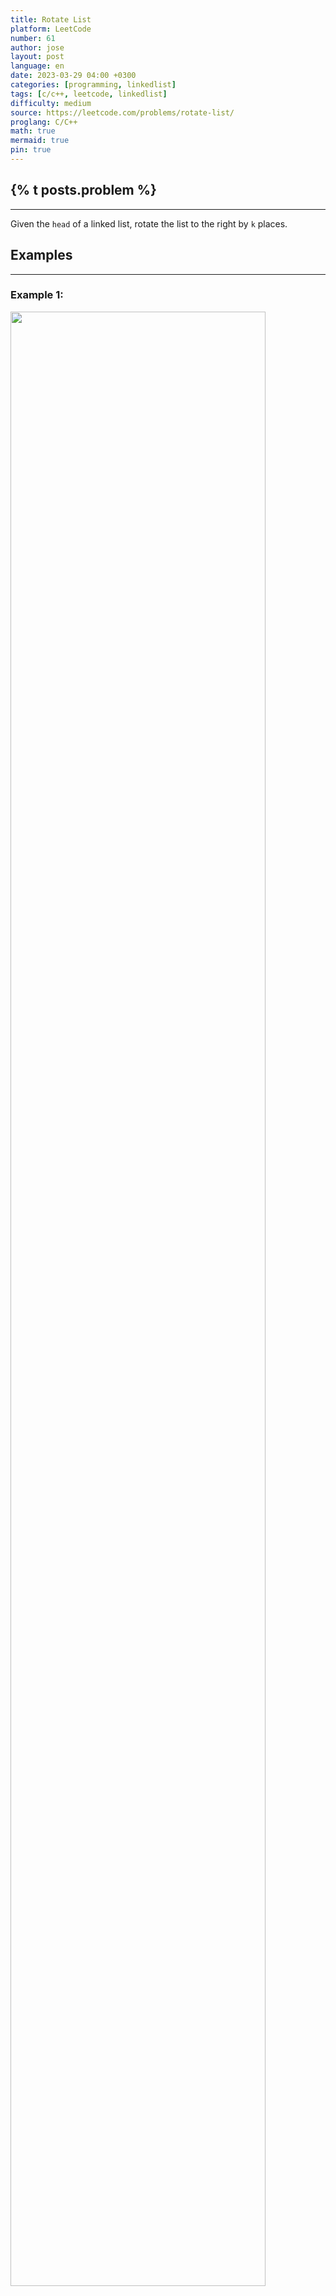 ```yaml
---
title: Rotate List
platform: LeetCode
number: 61
author: jose
layout: post
language: en
date: 2023-03-29 04:00 +0300
categories: [programming, linkedlist]
tags: [c/c++, leetcode, linkedlist]
difficulty: medium
source: https://leetcode.com/problems/rotate-list/
proglang: C/C++
math: true
mermaid: true
pin: true
---
```

## {% t posts.problem %}
---
Given the `head` of a linked list, rotate the list to the right by `k` places.  

## Examples
---
### **Example 1:**
<img src="https://assets.leetcode.com/uploads/2020/11/13/rotate1.jpg" width="90%" />  

>**Input:** head = [1,2,3,4,5], k = 2  
>**Output:** [4,5,1,2,3]  

<img src="https://assets.leetcode.com/uploads/2020/11/13/roate2.jpg" width="90%" />  

### **Example 2:**
>**Input:** head = [0,1,2], k = 4  
>**Output:** [2,0,1]  

## Constraints
---
- The number of nodes in the list is in the range `[0, 500]`.  
- `-100 <= Node.val <= 100`  
- <code>0 <= k <= 2 * 10<sup>9</sup></code>  

## Solution
---
For this, we use a similar approach to the one for **[problem 19](../../16/leetcode-19-remove-nth-node-from-end-of-list/)**.
- We move a `front` pointer `k` times, and at the same time we count how many nodes we have.  
- If the pointer arrives to the end before movin `k` times:  
  - We can calculate how many times the pointer would be rotating through the list before moving `k` times.  
  - With this value, it wont be necesary to move the `front` pointer `k` times, we only need to move it `n = total_nodes % k`.  
- Once the front node is at its final position, we start a `rear` pointer at the `head`.  
- From now, we move `front` and `rear` pointers together till the `front` pointer reaches the end.  
- Exchange pointers. the `front->next` will point to the `head`.  
- The new `head` becomes `head = rear->next`.   
- Finally `rear->next` becomes the end of the list so, it will point to `nullptr`.  

```c++
/**
 * Definition for singly-linked list.
 * struct ListNode {
 *     int val;
 *     ListNode *next;
 *     ListNode() : val(0), next(nullptr) {}
 *     ListNode(int x) : val(x), next(nullptr) {}
 *     ListNode(int x, ListNode *next) : val(x), next(next) {}
 * };
 */
class Solution {
public:
  ListNode* rotateRight(ListNode* head, int k) {
    if (head == nullptr || head->next == nullptr)
      return head;

    ListNode *f = head;
    ListNode *r = head;
    int n=0;

    while (n<k && f->next != nullptr) {
      f = f->next;
      n++;
    }
    
    if (n <= k) {
      f = head;
      n = k % (n+1);
      if (n==0)
        return head;
        
      while (n>0) {
        f = f->next;
        n--;
      }
    }

    while (f->next != nullptr) {
      r = r->next;
      f = f->next;
    }

    f->next = head;
    head = r->next;
    r->next = nullptr;

    return head;        
  }
};
```
